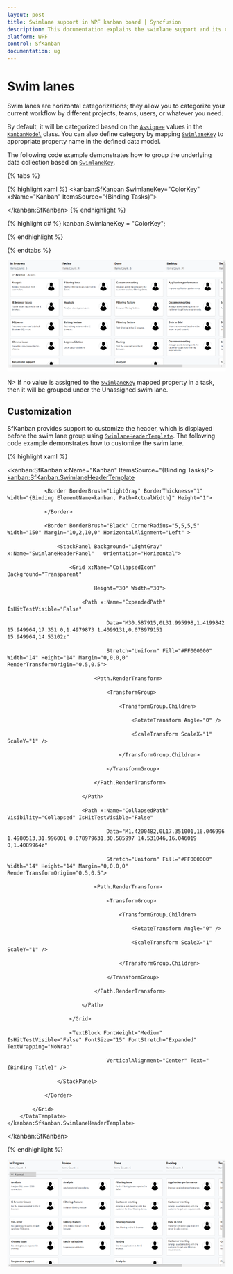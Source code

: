 ```yaml
---
layout: post
title: Swimlane support in WPF kanban board | Syncfusion
description: This documentation explains the swimlane support and its customization in WPF Kanban board. 
platform: WPF
control: SfKanban
documentation: ug
---
```

# Swim lanes

Swim lanes are horizontal categorizations; they allow you to categorize your current workflow by different projects, teams, users, or whatever you need. 

By default, it will be categorized based on the [`Assignee`](https://help.syncfusion.com/cr/wpf/Syncfusion.UI.Xaml.Kanban.KanbanModel.html#Syncfusion_UI_Xaml_Kanban_KanbanModel_Assignee) values in the [`KanbanModel`](https://help.syncfusion.com/cr/wpf/Syncfusion.UI.Xaml.Kanban.KanbanModel.html) class. You can also define category by mapping [`SwimlaneKey`](https://help.syncfusion.com/cr/wpf/Syncfusion.UI.Xaml.Kanban.SfKanban.html#Syncfusion_UI_Xaml_Kanban_SfKanban_SwimlaneKey) to appropriate property name in the defined data model.

The following code example demonstrates how to group the underlying data collection based on [`SwimlaneKey`](https://help.syncfusion.com/cr/wpf/Syncfusion.UI.Xaml.Kanban.SfKanban.html#Syncfusion_UI_Xaml_Kanban_SfKanban_SwimlaneKey).

{% tabs %}

{% highlight xaml %}
<kanban:SfKanban SwimlaneKey="ColorKey" x:Name="Kanban" ItemsSource="{Binding Tasks}">

</kanban:SfKanban>
{% endhighlight %}

{% highlight c# %}
kanban.SwimlaneKey = "ColorKey";

{% endhighlight %}

{% endtabs %}

![Swimlane support in WPF Kanban](SfKanban_images/swimlane.png)

N> If no value is assigned to the [`SwimlaneKey`](https://help.syncfusion.com/cr/wpf/Syncfusion.UI.Xaml.Kanban.SfKanban.html#Syncfusion_UI_Xaml_Kanban_SfKanban_SwimlaneKey) mapped property in a task, then it will be grouped under the Unassigned swim lane.

## Customization

SfKanban provides support to customize the header, which is displayed before the swim lane group using [`SwimlaneHeaderTemplate`](https://help.syncfusion.com/cr/wpf/Syncfusion.UI.Xaml.Kanban.SfKanban.html#Syncfusion_UI_Xaml_Kanban_SfKanban_SwimlaneHeaderTemplate). The following code example demonstrates how to customize the swim lane.

{% highlight xaml %}

<kanban:SfKanban x:Name="Kanban" ItemsSource="{Binding Tasks}">
    <kanban:SfKanban.SwimlaneHeaderTemplate>
        <DataTemplate>
            <Grid>

                <Border BorderBrush="LightGray" BorderThickness="1" Width="{Binding ElementName=kanban, Path=ActualWidth}" Height="1">

                </Border>

                <Border BorderBrush="Black" CornerRadius="5,5,5,5" Width="150" Margin="10,2,10,0" HorizontalAlignment="Left" >

                    <StackPanel Background="LightGray" x:Name="SwimlaneHeaderPanel"   Orientation="Horizontal">

                        <Grid x:Name="CollapsedIcon" Background="Transparent"

                                Height="30" Width="30">

                            <Path x:Name="ExpandedPath" IsHitTestVisible="False"

                                    Data="M30.587915,0L31.995998,1.4199842 15.949964,17.351 0,1.4979873 1.4099131,0.078979151 15.949964,14.53102z" 

                                    Stretch="Uniform" Fill="#FF000000" Width="14" Height="14" Margin="0,0,0,0" RenderTransformOrigin="0.5,0.5">

                                <Path.RenderTransform>

                                    <TransformGroup>

                                        <TransformGroup.Children>

                                            <RotateTransform Angle="0" />

                                            <ScaleTransform ScaleX="1" ScaleY="1" />

                                        </TransformGroup.Children>

                                    </TransformGroup>

                                </Path.RenderTransform>

                            </Path>

                            <Path x:Name="CollapsedPath" Visibility="Collapsed" IsHitTestVisible="False"

                                    Data="M1.4200482,0L17.351001,16.046996 1.4980513,31.996001 0.078979631,30.585997 14.531046,16.046019 0,1.4089964z" 

                                    Stretch="Uniform" Fill="#FF000000" Width="14" Height="14" Margin="0,0,0,0" RenderTransformOrigin="0.5,0.5">

                                <Path.RenderTransform>

                                    <TransformGroup>

                                        <TransformGroup.Children>

                                            <RotateTransform Angle="0" />

                                            <ScaleTransform ScaleX="1" ScaleY="1" />

                                        </TransformGroup.Children>

                                    </TransformGroup>

                                </Path.RenderTransform>

                            </Path>

                        </Grid>

                        <TextBlock FontWeight="Medium" IsHitTestVisible="False" FontSize="15" FontStretch="Expanded" TextWrapping="NoWrap"
                                    
                                    VerticalAlignment="Center" Text="{Binding Title}" />

                    </StackPanel>

                </Border>                      

            </Grid>
        </DataTemplate>
    </kanban:SfKanban.SwimlaneHeaderTemplate>
</kanban:SfKanban>

{% endhighlight %}

![Swimlane customization in WPF Kanban](SfKanban_images/swimlane_header.png)
